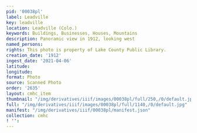 ```yaml
---
pid: '00038pl'
label: Leadville
key: leadville
location: Leadville (Colo.)
keywords: Buildings, Businesses, Houses, Mountains
description: Panoramic view in 1912, looking west
named_persons: 
rights: This photo is property of Lake County Public Library.
creation_date: '1912'
ingest_date: '2021-04-06'
latitude: 
longitude: 
format: Photo
source: Scanned Photo
order: '2635'
layout: cmhc_item
thumbnail: "/img/derivatives/iiif/images/00038pl/full/250,/0/default.jpg"
full: "/img/derivatives/iiif/images/00038pl/full/1140,/0/default.jpg"
manifest: "/img/derivatives/iiif/00038pl/manifest.json"
collection: cmhc
! '': 
---
```

